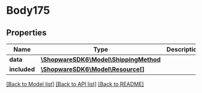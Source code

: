 # Body175

## Properties
Name | Type | Description | Notes
------------ | ------------- | ------------- | -------------
**data** | [**\ShopwareSDK6\Model\ShippingMethod**](ShippingMethod.md) |  | [optional] 
**included** | [**\ShopwareSDK6\Model\Resource[]**](Resource.md) |  | [optional] 

[[Back to Model list]](../../README.md#documentation-for-models) [[Back to API list]](../../README.md#documentation-for-api-endpoints) [[Back to README]](../../README.md)


